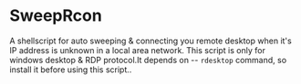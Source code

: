 SweepRcon
=========

A shellscript for auto sweeping &amp; connecting you remote desktop when it's IP address is unknown in a local area network.
This script is only for windows desktop & RDP protocol.It depends on -- `rdesktop` command, so install it before using this script..
